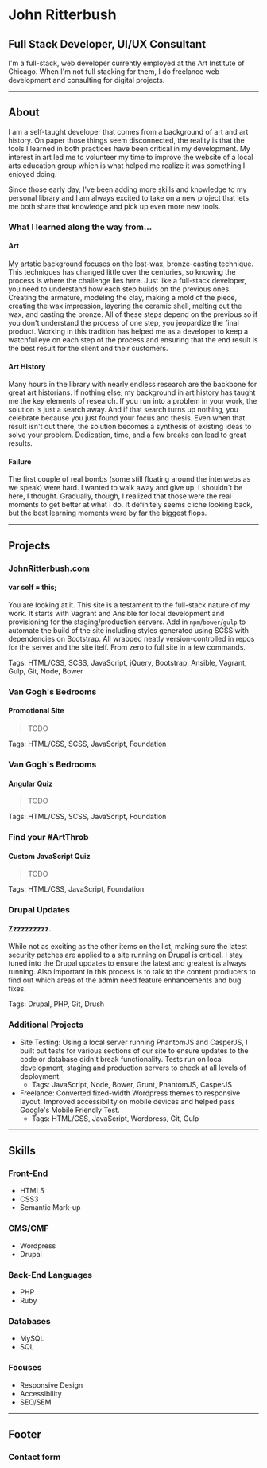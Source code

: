 # John Ritterbush

## Full Stack Developer, UI/UX Consultant

I'm a full-stack, web developer currently employed at the Art Institute of Chicago. When I'm not full stacking for them, I do freelance web development and consulting for digital projects.


- - -

## About

I am a self-taught developer that comes from a background of art and art history. On paper those things seem disconnected, the reality is that the tools I learned in both practices have been critical in my development. My interest in art led me to volunteer my time to improve the website of a local arts education group which is what helped me realize it was something I enjoyed doing.

Since those early day, I've been adding more skills and knowledge to my personal library and I am always excited to take on a new project that lets me both share that knowledge and pick up even more new tools.

### What I learned along the way from...

#### Art

My artstic background focuses on the lost-wax, bronze-casting technique. This techniques has changed little over the centuries, so knowing the process is where the challenge lies here. Just like a full-stack developer, you need to understand how each step builds on the previous ones. Creating the armature, modeling the clay, making a mold of the piece, creating the wax impression, layering the ceramic shell, melting out the wax, and casting the bronze. All of these steps depend on the previous so if you don't understand the process of one step, you jeopardize the final product. Working in this tradition has helped me as a developer to keep a watchful eye on each step of the process and ensuring that the end result is the best result for the client and their customers.


#### Art History

Many hours in the library with nearly endless research are the backbone for great art historians. If nothing else, my background in art history has taught me the key elements of research. If you run into a problem in your work, the solution is just a search away. And if that search turns up nothing, you celebrate because you just found your focus and thesis. Even when that result isn't out there, the solution becomes a synthesis of existing ideas to solve your problem. Dedication, time, and a few breaks can lead to great results.


#### Failure

The first couple of real bombs (some still floating around the interwebs as we speak) were hard. I wanted to walk away and give up. I shouldn't be here, I thought. Gradually, though, I realized that those were the real moments to get better at what I do. It definitely seems cliche looking back, but the best learning moments were by far the biggest flops.


- - -


## Projects


### JohnRitterbush.com
#### var self = this;

You are looking at it. This site is a testament to the full-stack nature of my work. It starts with Vagrant and Ansible for local development and provisioning for the staging/production servers. Add in `npm`/`bower`/`gulp` to automate the build of the site including styles generated using SCSS with dependencies on Bootstrap. All wrapped neatly version-controlled in repos for the server and the site itelf. From zero to full site in a few commands.

Tags: HTML/CSS, SCSS, JavaScript, jQuery, Bootstrap, Ansible, Vagrant, Gulp, Git, Node, Bower


### Van Gogh's Bedrooms
#### Promotional Site

> TODO

Tags: HTML/CSS, SCSS, JavaScript, Foundation


### Van Gogh's Bedrooms
#### Angular Quiz

> TODO

Tags: HTML/CSS, SCSS, JavaScript, Foundation


### Find your \#ArtThrob
#### Custom JavaScript Quiz

> TODO

Tags: HTML/CSS, JavaScript, Foundation


### Drupal Updates
#### Zzzzzzzzzz.

While not as exciting as the other items on the list, making sure the latest security patches are applied to a site running on Drupal is critical. I stay tuned into the Drupal updates to ensure the latest and greatest is always running. Also important in this process is to talk to the content producers to find out which areas of the admin need feature enhancements and bug fixes.

Tags: Drupal, PHP, Git, Drush


### Additional Projects

* Site Testing: Using a local server running PhantomJS and CasperJS, I built out tests for various sections of our site to ensure updates to the code or database didn't break functionality. Tests run on local development, staging and production servers to check at all levels of deployment.
  * Tags: JavaScript, Node, Bower, Grunt, PhantomJS, CasperJS
* Freelance: Converted fixed-width Wordpress themes to responsive layout. Improved accessibility on mobile devices and helped pass Google's Mobile Friendly Test.
  * Tags: HTML/CSS, JavaScript, Wordpress, Git, Gulp


- - -


## Skills

### Front-End
* HTML5
* CSS3
* Semantic Mark-up

### CMS/CMF

* Wordpress
* Drupal

### Back-End Languages

* PHP
* Ruby

### Databases

* MySQL
* SQL

### Focuses

* Responsive Design
* Accessibility
* SEO/SEM

- - -

## Footer

### Contact form


